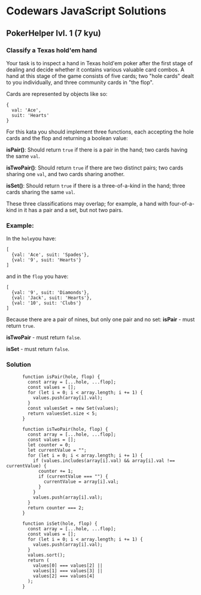 # Codewars JavaScript Solutions

## PokerHelper lvl. 1 (7 kyu)

### Classify a Texas hold'em hand

Your task is to inspect a hand in Texas hold'em poker after the first stage of dealing and decide whether it contains various valuable card combos. A hand at this stage of the game consists of five cards; two "hole cards" dealt to you individually, and three community cards in "the flop".

Cards are represented by objects like so:

```
{
  val: 'Ace',
  suit: 'Hearts'
}
```

For this kata you should implement three functions, each accepting the hole cards and the flop and returning a boolean value:

**isPair()**: Should return `true` if there is a pair in the hand; two cards having the same `val`.

**isTwoPair()**: Should return `true` if there are two distinct pairs; two cards sharing one `val`, and two cards sharing another.

**isSet()**: Should return `true` if there is a three-of-a-kind in the hand; three cards sharing the same `val`.

These three classifications may overlap; for example, a hand with four-of-a-kind in it has a pair and a set, but not two pairs.

### Example:

In the `hole`you have:

```
[
  {val: 'Ace', suit: 'Spades'},
  {val: '9', suit: 'Hearts'}
]
```

and in the `flop` you have:

```
[
  {val: '9', suit: 'Diamonds'},
  {val: 'Jack', suit: 'Hearts'},
  {val: '10', suit: 'Clubs'}
]
```

Because there are a pair of nines, but only one pair and no set:
**isPair** - must return `true`.

**isTwoPair** - must return `false`.

**isSet** - must return `false`.

### Solution

```
      function isPair(hole, flop) {
        const array = [...hole, ...flop];
        const values = [];
        for (let i = 0; i < array.length; i += 1) {
          values.push(array[i].val);
        }
        const valuesSet = new Set(values);
        return valuesSet.size < 5;
      }

      function isTwoPair(hole, flop) {
        const array = [...hole, ...flop];
        const values = [];
        let counter = 0;
        let currentValue = "";
        for (let i = 0; i < array.length; i += 1) {
          if (values.includes(array[i].val) && array[i].val !== currentValue) {
            counter += 1;
            if (currentValue === "") {
              currentValue = array[i].val;
            }
          }
          values.push(array[i].val);
        }
        return counter === 2;
      }

      function isSet(hole, flop) {
        const array = [...hole, ...flop];
        const values = [];
        for (let i = 0; i < array.length; i += 1) {
          values.push(array[i].val);
        }
        values.sort();
        return (
          values[0] === values[2] ||
          values[1] === values[3] ||
          values[2] === values[4]
        );
      }
```
